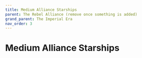 ```yaml
---
title: Medium Alliance Starships
parent: The Rebel Alliance (remove once something is added)
grand_parent: The Imperial Era
nav_order: 3
---
```


# Medium Alliance Starships


